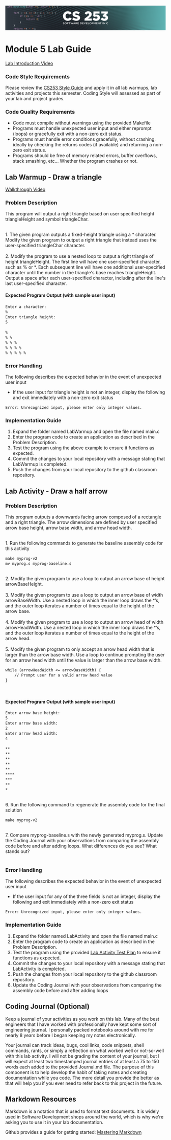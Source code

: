 ![CS253 Banner](images/CS253-BANNER.svg)
# Module 5 Lab Guide
[Lab Introduction Video](https://boisestate.hosted.panopto.com/Panopto/Pages/Viewer.aspx?id=04b6f464-5fa2-41e1-8933-b00f000ac487)  


### Code Style Requirements
Please review the [CS253 Style Guide](https://docs.google.com/document/d/1zKIpNfkiPpDHEvbx8XSkZbUEUlpt8rnZjkhCSvM-_3A/edit?usp=sharing) and apply it in all lab warmups, lab activities and projects this semester. Coding Style will assessed as part of your lab and project grades.

### Code Quality Requirements
- Code must compile without warnings using the provided Makefile
- Programs must handle unexpected user input and either reprompt (loops) or gracefully exit with a non-zero exit status.
- Programs must handle error conditions gracefully, without crashing, ideally by checking the returns codes (if available) and returning a non-zero exit status.
- Programs should be free of memory related errors, buffer overflows, stack smashing, etc... Whether the program crashes or not.

## Lab Warmup - Draw a triangle
[Walkthrough Video](https://boisestate.hosted.panopto.com/Panopto/Pages/Viewer.aspx?pid=5ac6059f-9111-4865-bdd0-b012017593fa)  

### Problem Description

This program will output a right triangle based on user specified height triangleHeight and symbol triangleChar. 

<br />
1. The given program outputs a fixed-height triangle using a * character. Modify the given program to output a right triangle that instead uses the user-specified triangleChar character.  

<br />
<br />
2. Modify the program to use a nested loop to output a right triangle of height triangleHeight. The first line will have one user-specified character, such as % or *. Each subsequent line will have one additional user-specified character until the number in the triangle's base reaches triangleHeight. Output a space after each user-specified character, including after the line's last user-specified character.  

<br />


#### Expected Program Output (with sample user input)
```
Enter a character:
%
Enter triangle height:
5

% 
% % 
% % % 
% % % % 
% % % % % 
```
### Error Handling
The following describes the expected behavior in the event of unexpected user input
- If the user input for triangle height is not an integer, display the following and exit immediately with a non-zero exit status  
```
Error: Unrecognized input, please enter only integer values.
```

### Implementation Guide
1. Expand the folder named LabWarmup and open the file named main.c
2. Enter the program code to create an application as described in the Problem Description.
3. Test the program using the above example to ensure it functions as expected.
4. Commit the changes to your local repository with a message stating that LabWarmup is completed.
5. Push the changes from your local repository to the github classroom repository.  



## Lab Activity - Draw a half arrow
### Problem Description

This program outputs a downwards facing arrow composed of a rectangle and a right triangle. The arrow dimensions are defined by user specified arrow base height, arrow base width, and arrow head width.  

<br />
1. Run the following commands to generate the baseline assembly code for this activity  

```
make myprog-v2
mv myprog.s myprog-baseline.s
```
<br />
2. Modify the given program to use a loop to output an arrow base of height arrowBaseHeight.  

<br />
<br />
3. Modify the given program to use a loop to output an arrow base of width arrowBaseWidth. Use a nested loop in which the inner loop draws the *’s, and the outer loop iterates a number of times equal to the height of the arrow base.  

<br />
<br />
4. Modify the given program to use a loop to output an arrow head of width arrowHeadWidth. Use a nested loop in which the inner loop draws the *’s, and the outer loop iterates a number of times equal to the height of the arrow head. 

<br />
<br />
5. Modify the given program to only accept an arrow head width that is larger than the arrow base width. Use a loop to continue prompting the user for an arrow head width until the value is larger than the arrow base width. 

```
while (arrowHeadWidth <= arrowBaseWidth) {
    // Prompt user for a valid arrow head value
}
```

<br />

#### Expected Program Output (with sample user input)
```
Enter arrow base height:
5
Enter arrow base width:
2
Enter arrow head width:
4

**
**
**
**
**
****
***
**
*
```
<br />
6. Run the following command to regenerate the assembly code for the final solution

```
make myprog-v2
```
<br />
7. Compare myprog-baseline.s with the newly generated myprog.s. Update the Coding Journal with your observations from comparing the assembly code before and after adding loops. What differences do you see? What stands out?
<br />
<br />

### Error Handling
The following describes the expected behavior in the event of unexpected user input
- If the user input for any of the three fields is not an integer, display the following and exit immediately with a non-zero exit status  
```
Error: Unrecognized input, please enter only integer values.
```

### Implementation Guide
1. Expand the folder named LabActivity and open the file named main.c
2. Enter the program code to create an application as described in the Problem Description.
3. Test the program using the provided [Lab Activity Test Plan](LabActivityTestPlan.md) to ensure it functions as expected.
4. Commit the changes to your local repository with a message stating that LabActivity is completed.
5. Push the changes from your local repository to the github classroom repository.
6. Update the Coding Journal with your observations from comparing the assembly code before and after adding loops

## Coding Journal (Optional)
Keep a journal of your activities as you work on this lab. Many of the best engineers that I have worked with professionally have kept some sort of engineering journal. I personally packed notebooks around with me for nearly 8 years before I began keeping my notes electronically.   

Your journal can track ideas, bugs, cool links, code snippets, shell commands, rants, or simply a reflection on what worked well or not-so-well with this lab activity. I will not be grading the content of your journal, but I will expect at least two timestamped journal entries of at least a 75 to 150 words each added to the provided Journal.md file.  The purpose of this component is to help develop the habit of taking notes and creating documentation while you code. The more detail you provide the better as that will help you if you ever need to refer back to this project in the future.

## Markdown Resources
Markdown is a notation that is used to format text documents.  It is widely used in Software Development shops around the world, which is why we're asking you to use it in your lab documentation.  

Github provides a guide for getting started:  [Mastering Markdown](https://guides.github.com/features/mastering-markdown/)
